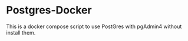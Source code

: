 # Postgres-Docker

This is a docker compose script to use PostGres with pgAdmin4 without install them.